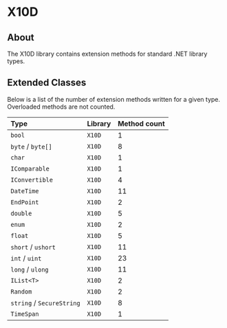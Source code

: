# X10D

## About
The X10D library contains extension methods for standard .NET library types.

## Extended Classes
Below is a list of the number of extension methods written for a given type. Overloaded methods are not counted.

| Type | Library | Method count |
| :--- | :--- | :--- |
| `bool` | `X10D` | 1 |
| `byte` / `byte[]` | `X10D` | 8 |
| `char` | `X10D` | 1 |
| `IComparable` | `X10D` | 1 |
| `IConvertible` | `X10D` | 4 |
| `DateTime` | `X10D` | 11 |
| `EndPoint` | `X10D` | 2 |
| `double` | `X10D` | 5 |
| `enum` | `X10D` | 2 |
| `float` | `X10D` | 5 |
| `short` / `ushort` | `X10D` | 11 |
| `int` / `uint` | `X10D` | 23 |
| `long` / `ulong` | `X10D` | 11 |
| `IList<T>` | `X10D` | 2 |
| `Random` | `X10D` | 2 |
| `string` / `SecureString` | `X10D` | 8 |
| `TimeSpan` | `X10D` | 1 |
